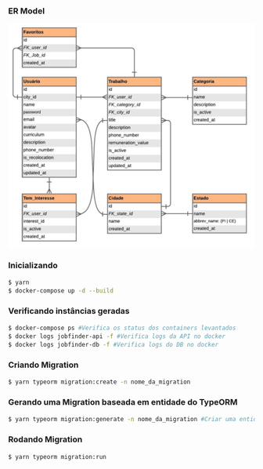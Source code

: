 ### ER Model
![ER-model](ER.jpeg)

### Inicializando

```sh
$ yarn
$ docker-compose up -d --build
```

### Verificando instâncias geradas

```sh
$ docker-compose ps #Verifica os status dos containers levantados
$ docker logs jobfinder-api -f #Verifica logs da API no docker
$ docker logs jobfinder-db -f #Verifica logs do DB no docker
```

### Criando Migration

```sh
$ yarn typeorm migration:create -n nome_da_migration

```

### Gerando uma Migration baseada em entidade do TypeORM

```sh
$ yarn typeorm migration:generate -n nome_da_migration #Criar uma entidade baseada no typeORM antes

```

### Rodando Migration

```sh
$ yarn typeorm migration:run

```
